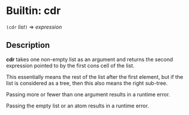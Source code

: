 Builtin: cdr
============

`(cdr` _list_`)` => _expression_

Description
-----------

**cdr** takes one non-empty list as an argument and returns the second
expression pointed to by the first cons cell of the list.

This essentially means the rest of the list after the first element, but if the
list is considered as a tree, then this also means the right sub-tree.

Passing more or fewer than one argument results in a runtime error.

Passing the empty list or an atom results in a runtime error.

